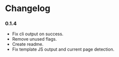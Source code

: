 # Changelog

### 0.1.4

* Fix cli output on success.
* Remove unused flags.
* Create readme.
* Fix template JS output and current page detection.
